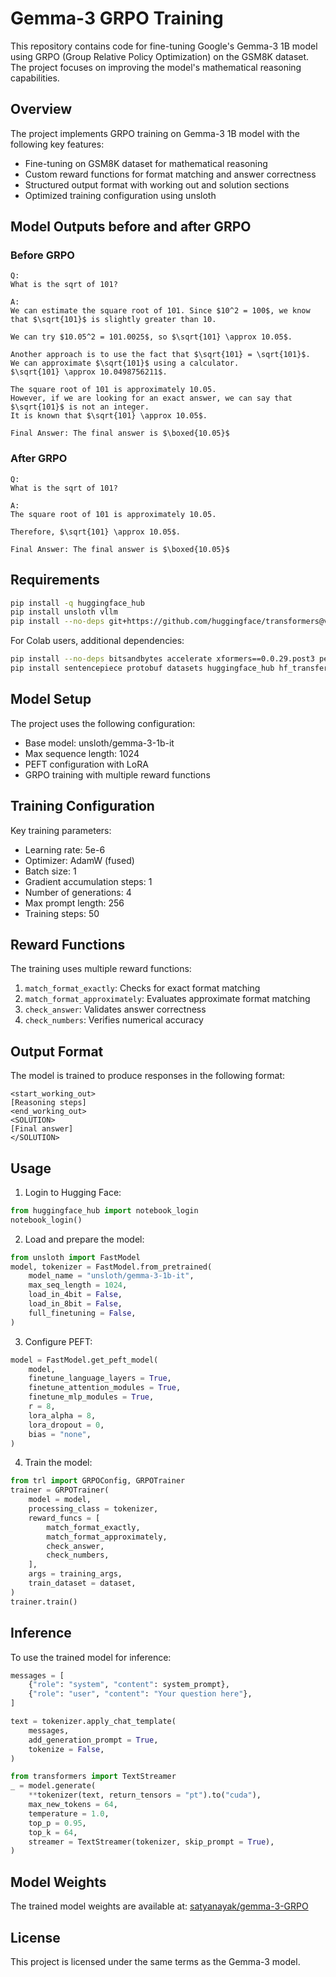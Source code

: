 # Gemma-3 GRPO Training

This repository contains code for fine-tuning Google's Gemma-3 1B model using GRPO (Group Relative Policy Optimization) on the GSM8K dataset. The project focuses on improving the model's mathematical reasoning capabilities.

## Overview

The project implements GRPO training on Gemma-3 1B model with the following key features:
- Fine-tuning on GSM8K dataset for mathematical reasoning
- Custom reward functions for format matching and answer correctness
- Structured output format with working out and solution sections
- Optimized training configuration using unsloth

## Model Outputs before and after GRPO

### Before GRPO
```
Q:
What is the sqrt of 101?

A:
We can estimate the square root of 101. Since $10^2 = 100$, we know that $\sqrt{101}$ is slightly greater than 10.

We can try $10.05^2 = 101.0025$, so $\sqrt{101} \approx 10.05$.

Another approach is to use the fact that $\sqrt{101} = \sqrt{101}$.
We can approximate $\sqrt{101}$ using a calculator.
$\sqrt{101} \approx 10.0498756211$.

The square root of 101 is approximately 10.05.
However, if we are looking for an exact answer, we can say that $\sqrt{101}$ is not an integer.
It is known that $\sqrt{101} \approx 10.05$.

Final Answer: The final answer is $\boxed{10.05}$
```

### After GRPO
```
Q:
What is the sqrt of 101?

A:
The square root of 101 is approximately 10.05.

Therefore, $\sqrt{101} \approx 10.05$.

Final Answer: The final answer is $\boxed{10.05}$
```

## Requirements

```bash
pip install -q huggingface_hub
pip install unsloth vllm
pip install --no-deps git+https://github.com/huggingface/transformers@v4.49.0-Gemma-3
```

For Colab users, additional dependencies:
```bash
pip install --no-deps bitsandbytes accelerate xformers==0.0.29.post3 peft "trl==0.15.2" triton cut_cross_entropy unsloth_zoo
pip install sentencepiece protobuf datasets huggingface_hub hf_transfer
```

## Model Setup

The project uses the following configuration:
- Base model: unsloth/gemma-3-1b-it
- Max sequence length: 1024
- PEFT configuration with LoRA
- GRPO training with multiple reward functions

## Training Configuration

Key training parameters:
- Learning rate: 5e-6
- Optimizer: AdamW (fused)
- Batch size: 1
- Gradient accumulation steps: 1
- Number of generations: 4
- Max prompt length: 256
- Training steps: 50

## Reward Functions

The training uses multiple reward functions:
1. `match_format_exactly`: Checks for exact format matching
2. `match_format_approximately`: Evaluates approximate format matching
3. `check_answer`: Validates answer correctness
4. `check_numbers`: Verifies numerical accuracy

## Output Format

The model is trained to produce responses in the following format:
```
<start_working_out>
[Reasoning steps]
<end_working_out>
<SOLUTION>
[Final answer]
</SOLUTION>
```

## Usage

1. Login to Hugging Face:
```python
from huggingface_hub import notebook_login
notebook_login()
```

2. Load and prepare the model:
```python
from unsloth import FastModel
model, tokenizer = FastModel.from_pretrained(
    model_name = "unsloth/gemma-3-1b-it",
    max_seq_length = 1024,
    load_in_4bit = False,
    load_in_8bit = False,
    full_finetuning = False,
)
```

3. Configure PEFT:
```python
model = FastModel.get_peft_model(
    model,
    finetune_language_layers = True,
    finetune_attention_modules = True,
    finetune_mlp_modules = True,
    r = 8,
    lora_alpha = 8,
    lora_dropout = 0,
    bias = "none",
)
```

4. Train the model:
```python
from trl import GRPOConfig, GRPOTrainer
trainer = GRPOTrainer(
    model = model,
    processing_class = tokenizer,
    reward_funcs = [
        match_format_exactly,
        match_format_approximately,
        check_answer,
        check_numbers,
    ],
    args = training_args,
    train_dataset = dataset,
)
trainer.train()
```

## Inference

To use the trained model for inference:
```python
messages = [
    {"role": "system", "content": system_prompt},
    {"role": "user", "content": "Your question here"},
]

text = tokenizer.apply_chat_template(
    messages,
    add_generation_prompt = True,
    tokenize = False,
)

from transformers import TextStreamer
_ = model.generate(
    **tokenizer(text, return_tensors = "pt").to("cuda"),
    max_new_tokens = 64,
    temperature = 1.0,
    top_p = 0.95,
    top_k = 64,
    streamer = TextStreamer(tokenizer, skip_prompt = True),
)
```

## Model Weights

The trained model weights are available at: [satyanayak/gemma-3-GRPO](https://huggingface.co/satyanayak/gemma-3-GRPO)

## License

This project is licensed under the same terms as the Gemma-3 model.
